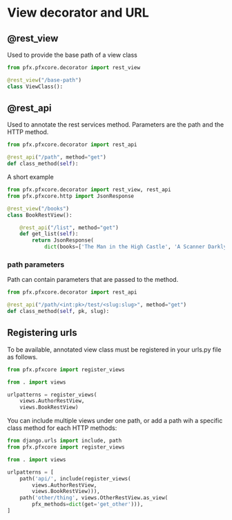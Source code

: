 # View decorator and URL
## @rest_view
Used to provide the base path of a view class
```python
from pfx.pfxcore.decorator import rest_view

@rest_view("/base-path")
class ViewClass():
```

## @rest_api
Used to annotate the rest services method.
Parameters are the path and the HTTP method.
```python
from pfx.pfxcore.decorator import rest_api

@rest_api("/path", method="get")
def class_method(self):
```

A short example
```python
from pfx.pfxcore.decorator import rest_view, rest_api
from pfx.pfxcore.http import JsonResponse

@rest_view("/books")
class BookRestView():

    @rest_api("/list", method="get")
    def get_list(self):
        return JsonResponse(
            dict(books=['The Man in the High Castle', 'A Scanner Darkly']))
```

### path parameters
Path can contain parameters that are passed to the method.
```python
from pfx.pfxcore.decorator import rest_api

@rest_api("/path/<int:pk>/test/<slug:slug>", method="get")
def class_method(self, pk, slug):
```

## Registering urls
To be available, annotated view class must be registered
in your urls.py file as follows.

```python
from pfx.pfxcore import register_views

from . import views

urlpatterns = register_views(
    views.AuthorRestView,
    views.BookRestView)
```

You can include multiple views under one path, or add a path
wih a specific class method for each HTTP methods:
```python
from django.urls import include, path
from pfx.pfxcore import register_views

from . import views

urlpatterns = [
    path('api/', include(register_views(
        views.AuthorRestView,
        views.BookRestView))),
    path('other/thing', views.OtherRestView.as_view(
        pfx_methods=dict(get='get_other'))),
]
```
